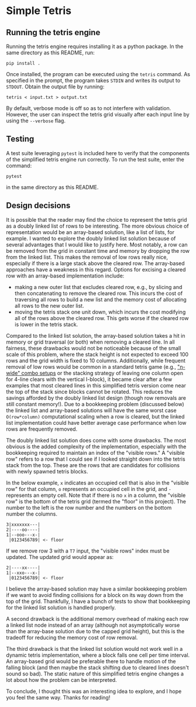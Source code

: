 # Simple Tetris

## Running the tetris engine
Running the tetris engine requires installing it as a python package. In the same directory as this README, run:
```
pip install .
```

Once installed, the program can be executed using the `tetris` command. As specified in the prompt, the program takes `STDIN` and writes its output to `STDOUT`. Obtain the output file by running:
```
tetris < input.txt > output.txt
```

By default, verbose mode is off so as to not interfere with validation. However, the user can inspect the tetris grid visually after each input line by using the `--verbose` flag.

## Testing
A test suite leveraging `pytest` is included here to verify that the components of the simplified tetris engine run correctly.
To run the test suite, enter the command:
```
pytest
```
in the same directory as this README.

## Design decisions
It is possible that the reader may find the choice to represent the tetris grid as a doubly linked list of rows to be interesting.
The more obvious choice of representation would be an array-based solution, like a list of lists, for example. 
I wanted to explore the doubly linked list solution because of several advantages that I would like to justify here.
Most notably, a row can be removed from the grid in constant time and memory by dropping the row from the linked list.
This makes the removal of low rows really nice, especially if there is a large stack above the cleared row.
The array-based approaches have a weakness in this regard.
Options for excising a cleared row with an array-based implementation include:
- making a new outer list that excludes cleared row, e.g., by slicing and then concatenating to remove the cleared row. This incurs the cost of traversing all rows to build a new list and the memory cost of allocating all rows to the new outer list.
- moving the tetris stack one unit down, which incurs the cost modifying all of the rows above the cleared row. This gets worse if the cleared row is lower in the tetris stack.

Compared to the linked list solution, the array-based solution takes a hit in memory or grid traversal (or both) when removing a cleared line. In all fairness, these drawbacks would not be noticeable because of the small scale of this problem, where the stack height is not expected to exceed 100 rows and the grid width is fixed to 10 columns. Additionally, while frequent removal of low rows would be common in a standard tetris game (e.g., ["n-wide" combo setups](https://harddrop.com/wiki/Combo_Setups) or the stacking strategy of leaving one column open for 4-line clears with the vertical I-block), it became clear after a few examples that most cleared lines in this simplified tetris version come near the top of the stack since blocks cannot be rotated. This reduces the savings afforded by the doubly linked list design (though row removals are still constant memory!). Due to a bookkeeping problem (discussed below) the linked list and array-based solutions will have the same worst case `O(row*column)` computational scaling when a row is cleared, but the linked list implementation could have better average case performance when low rows are frequently removed.

The doubly linked list solution does come with some drawbacks.
The most obvious is the added complexity of the implementation, especially with the bookkeeping required to maintain an index of the "visible rows."
A "visible row" refers to a row that I could see if I looked straight down into the tetris stack from the top.
These are the rows that are candidates for collisions with newly spawned tetris blocks.

In the below example, `x` indicates an occupied cell that is also in the "visible row" for that column, `o` represents an occupied cell in the grid, and `-` represents an empty cell. 
Note that if there is no `x` in a column, the "visible row" is the bottom of the tetris grid (termed the "floor" in this project).
The number to the left is the row number and the numbers on the bottom number the columns.
```
3|xxxxxxx---|
2|----oo----|
1|--ooo---x-|
 |0123456789| <- floor
```
If we remove row 3 with a `T7` input, the "visible rows" index must be updated.
The updated grid would appear as:
```
2|----xx----|
1|--xxo---x-|
 |0123456789| <- floor
```
I believe the array-based solution may have a similar bookkeeping problem if we want to avoid finding collisions for a block on its way down from the top of the grid.
Thankfully, I have a bunch of tests to show that bookkeeping for the linked list solution is handled properly.

A second drawback is the additional memory overhead of making each row a linked list node instead of an array (although not asymptotically worse than the array-base solution due to the capped grid height), but this is the tradeoff for reducing the memory cost of row removal.

The third drawback is that the linked list solution would not work well in a dynamic tetris implementation, where a block falls one cell per time interval. 
An array-based grid would be preferable there to handle motion of the falling block (and then maybe the stack shifting due to cleared lines doesn't sound so bad).
The static nature of this simplified tetris engine changes a lot about how the problem can be interpreted.

To conclude, I thought this was an interesting idea to explore, and I hope you feel the same way.
Thanks for reading!
